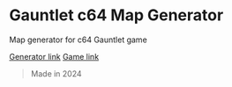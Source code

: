 # Gauntlet c64 Map Generator

Map generator for c64 Gauntlet game

[Generator link](https://chemik.ct8.pl/gauntlet_map_generator/)
[Game link](http://chemik.ct8.pl/gauntlet_c64_game/)

> Made in 2024
